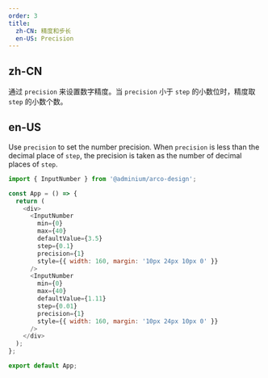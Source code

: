 ```yaml
---
order: 3
title:
  zh-CN: 精度和步长
  en-US: Precision
---
```


## zh-CN

通过 `precision` 来设置数字精度。当 `precision` 小于 `step` 的小数位时，精度取 `step` 的小数个数。

## en-US

Use `precision` to set the number precision. When `precision` is less than the decimal place of `step`, the precision is taken as the number of decimal places of `step`.

```js
import { InputNumber } from '@adminium/arco-design';

const App = () => {
  return (
    <div>
      <InputNumber
        min={0}
        max={40}
        defaultValue={3.5}
        step={0.1}
        precision={1}
        style={{ width: 160, margin: '10px 24px 10px 0' }}
      />
      <InputNumber
        min={0}
        max={40}
        defaultValue={1.11}
        step={0.01}
        precision={1}
        style={{ width: 160, margin: '10px 24px 10px 0' }}
      />
    </div>
  );
};

export default App;
```
